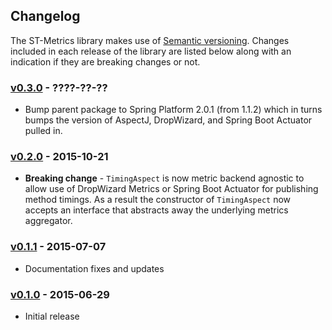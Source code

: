 ## Changelog

The ST-Metrics library makes use of [Semantic versioning](http://semver.org/). Changes included in
each release of the library are listed below along with an indication if they are breaking changes
or not.


### [v0.3.0](https://github.com//smarter-travel-media/st-metrics/tree/master) - ????-??-??
* Bump parent package to Spring Platform 2.0.1 (from 1.1.2) which in turns bumps the version of
  AspectJ, DropWizard, and Spring Boot Actuator pulled in.

### [v0.2.0](https://github.com/smarter-travel-media/st-metrics/tree/st-metrics-0.2.0) - 2015-10-21
* **Breaking change**  - ``TimingAspect`` is now metric backend agnostic to allow use of DropWizard
  Metrics or Spring Boot Actuator for publishing method timings. As a result the constructor of 
  ``TimingAspect`` now accepts an interface that abstracts away the underlying metrics aggregator.

### [v0.1.1](https://github.com/smarter-travel-media/st-metrics/tree/st-metrics-0.1.1) - 2015-07-07
* Documentation fixes and updates


### [v0.1.0](https://github.com/smarter-travel-media/st-metrics/tree/st-metrics-0.1.0) - 2015-06-29 
* Initial release
